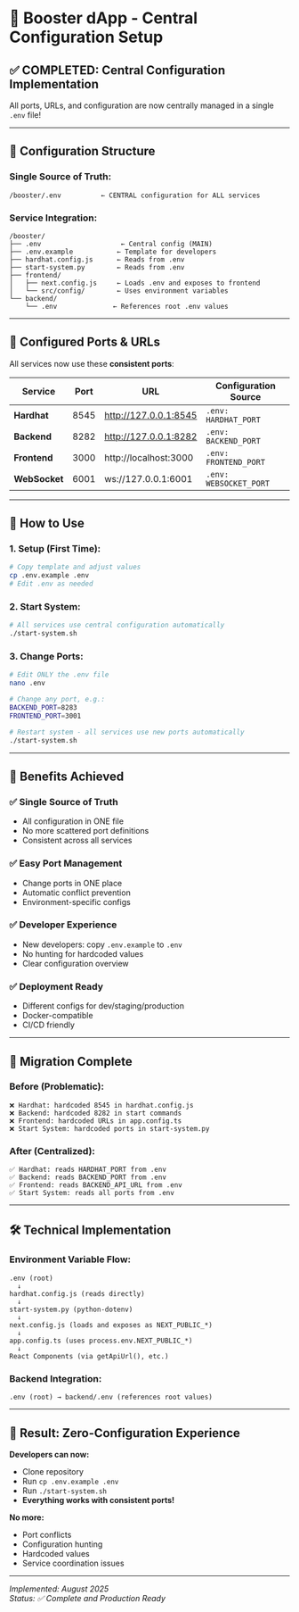 # 🌱 Booster dApp - Central Configuration Setup

## ✅ **COMPLETED: Central Configuration Implementation**

All ports, URLs, and configuration are now centrally managed in a single `.env` file!

---

## 📁 **Configuration Structure**

### **Single Source of Truth:**
```
/booster/.env          ← CENTRAL configuration for ALL services
```

### **Service Integration:**
```
/booster/
├── .env                    ← Central config (MAIN)
├── .env.example           ← Template for developers
├── hardhat.config.js      ← Reads from .env
├── start-system.py        ← Reads from .env
├── frontend/
│   ├── next.config.js     ← Loads .env and exposes to frontend
│   └── src/config/        ← Uses environment variables
└── backend/
    └── .env              ← References root .env values
```

---

## 🔧 **Configured Ports & URLs**

All services now use these **consistent ports**:

| Service | Port | URL | Configuration Source |
|---------|------|-----|---------------------|
| **Hardhat** | 8545 | http://127.0.0.1:8545 | `.env: HARDHAT_PORT` |
| **Backend** | 8282 | http://127.0.0.1:8282 | `.env: BACKEND_PORT` |
| **Frontend** | 3000 | http://localhost:3000 | `.env: FRONTEND_PORT` |
| **WebSocket** | 6001 | ws://127.0.0.1:6001 | `.env: WEBSOCKET_PORT` |

---

## 🚀 **How to Use**

### **1. Setup (First Time):**
```bash
# Copy template and adjust values
cp .env.example .env
# Edit .env as needed
```

### **2. Start System:**
```bash
# All services use central configuration automatically
./start-system.sh
```

### **3. Change Ports:**
```bash
# Edit ONLY the .env file
nano .env

# Change any port, e.g.:
BACKEND_PORT=8283
FRONTEND_PORT=3001

# Restart system - all services use new ports automatically
./start-system.sh
```

---

## 🎯 **Benefits Achieved**

### ✅ **Single Source of Truth**
- All configuration in ONE file
- No more scattered port definitions
- Consistent across all services

### ✅ **Easy Port Management**
- Change ports in ONE place
- Automatic conflict prevention
- Environment-specific configs

### ✅ **Developer Experience**
- New developers: copy `.env.example` to `.env`
- No hunting for hardcoded values
- Clear configuration overview

### ✅ **Deployment Ready**
- Different configs for dev/staging/production
- Docker-compatible
- CI/CD friendly

---

## 🔄 **Migration Complete**

### **Before (Problematic):**
```
❌ Hardhat: hardcoded 8545 in hardhat.config.js
❌ Backend: hardcoded 8282 in start commands
❌ Frontend: hardcoded URLs in app.config.ts
❌ Start System: hardcoded ports in start-system.py
```

### **After (Centralized):**
```
✅ Hardhat: reads HARDHAT_PORT from .env
✅ Backend: reads BACKEND_PORT from .env  
✅ Frontend: reads BACKEND_API_URL from .env
✅ Start System: reads all ports from .env
```

---

## 🛠️ **Technical Implementation**

### **Environment Variable Flow:**
```
.env (root)
  ↓
hardhat.config.js (reads directly)
  ↓
start-system.py (python-dotenv)
  ↓
next.config.js (loads and exposes as NEXT_PUBLIC_*)
  ↓
app.config.ts (uses process.env.NEXT_PUBLIC_*)
  ↓
React Components (via getApiUrl(), etc.)
```

### **Backend Integration:**
```
.env (root) → backend/.env (references root values)
```

---

## 🎉 **Result: Zero-Configuration Experience**

**Developers can now:**
- Clone repository
- Run `cp .env.example .env`
- Run `./start-system.sh`
- **Everything works with consistent ports!**

**No more:**
- Port conflicts
- Configuration hunting
- Hardcoded values
- Service coordination issues

---

*Implemented: August 2025*  
*Status: ✅ Complete and Production Ready*
